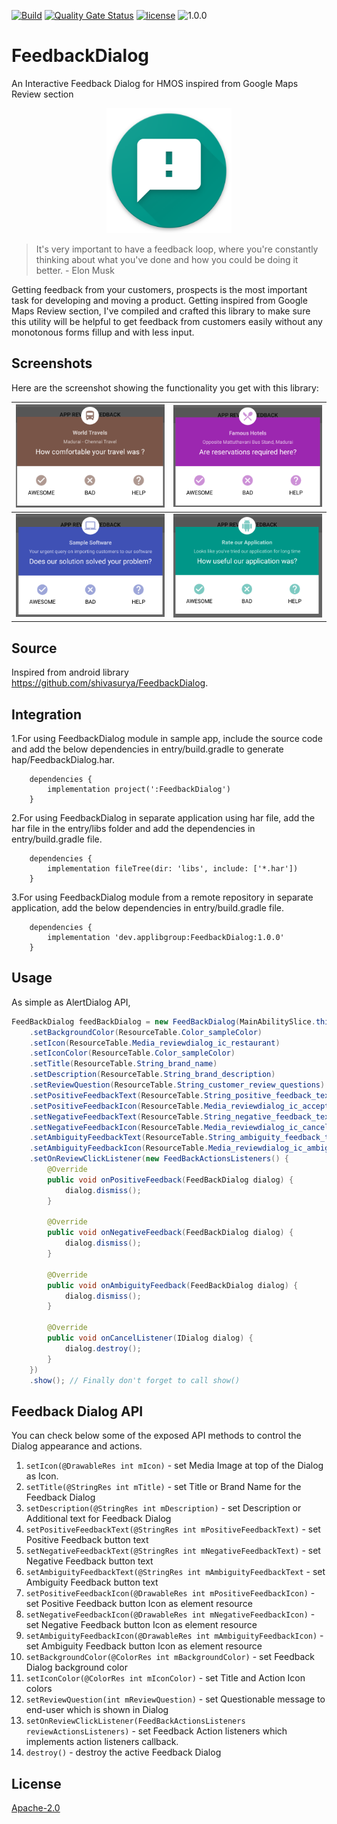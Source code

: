 [![Build](https://github.com/applibgroup/FeedbackDialog/actions/workflows/main.yml/badge.svg)](https://github.com/applibgroup/FeedbackDialog/actions/workflows/main.yml)
[![Quality Gate Status](https://sonarcloud.io/api/project_badges/measure?project=applibgroup_FeedbackDialog&metric=alert_status)](https://sonarcloud.io/project/configuration?id=applibgroup_FeedbackDialog)
[![license](https://img.shields.io/github/license/applibgroup/FeedbackDialog?color=blue)](LICENSE)
![1.0.0](https://img.shields.io/badge/version-1.0.0-blue.svg)

# FeedbackDialog

An Interactive Feedback Dialog for HMOS inspired from Google Maps Review section

<p align="center">
<img src="/screenshots/logo.png?raw=true" width="200" >
</p>

> It's very important to have a feedback loop, where you're constantly thinking about what you've done and how you could be doing it better. - Elon Musk

Getting feedback from your customers, prospects is the most important task for developing and moving a product. Getting inspired from Google Maps Review section, I've compiled and crafted this library to make sure this utility will be helpful to get feedback from customers easily without any monotonous forms fillup and with less input.

## Screenshots

Here are the screenshot showing the functionality you get with this library:

|<img src="/screenshots/screenshot1.png?raw=true" width="400" >| <img src="/screenshots/screenshot2.png?raw=true" width="400" > 
|--|--|
| <img src="/screenshots/screenshot3.png?raw=true" width="400" >| <img src="/screenshots/screenshot4.png?raw=true" width="400" >|

## Source

Inspired from android library <https://github.com/shivasurya/FeedbackDialog>.

## Integration

1.For using FeedbackDialog module in sample app, include the source code and add the below dependencies in entry/build.gradle to generate hap/FeedbackDialog.har.

```
    dependencies {
        implementation project(':FeedbackDialog')
    }
```

2.For using FeedbackDialog in separate application using har file, add the har file in the entry/libs folder and add the dependencies in entry/build.gradle file.

```
    dependencies {
        implementation fileTree(dir: 'libs', include: ['*.har'])     
    }
```

3.For using FeedbackDialog module from a remote repository in separate application, add the below dependencies in entry/build.gradle file.

```
    dependencies {
        implementation 'dev.applibgroup:FeedbackDialog:1.0.0'
    }
```

## Usage

As simple as AlertDialog API,
```java
FeedBackDialog feedBackDialog = new FeedBackDialog(MainAbilitySlice.this)
    .setBackgroundColor(ResourceTable.Color_sampleColor)
    .setIcon(ResourceTable.Media_reviewdialog_ic_restaurant)
    .setIconColor(ResourceTable.Color_sampleColor)
    .setTitle(ResourceTable.String_brand_name)
    .setDescription(ResourceTable.String_brand_description)
    .setReviewQuestion(ResourceTable.String_customer_review_questions)
    .setPositiveFeedbackText(ResourceTable.String_positive_feedback_text)
    .setPositiveFeedbackIcon(ResourceTable.Media_reviewdialog_ic_accept_action)
    .setNegativeFeedbackText(ResourceTable.String_negative_feedback_text)
    .setNegativeFeedbackIcon(ResourceTable.Media_reviewdialog_ic_cancel_action)
    .setAmbiguityFeedbackText(ResourceTable.String_ambiguity_feedback_text)
    .setAmbiguityFeedbackIcon(ResourceTable.Media_reviewdialog_ic_ambiguity_action)
    .setOnReviewClickListener(new FeedBackActionsListeners() {
        @Override
        public void onPositiveFeedback(FeedBackDialog dialog) {
            dialog.dismiss();
        }

        @Override
        public void onNegativeFeedback(FeedBackDialog dialog) {
            dialog.dismiss();
        }

        @Override
        public void onAmbiguityFeedback(FeedBackDialog dialog) {
            dialog.dismiss();
        }

        @Override
        public void onCancelListener(IDialog dialog) {
            dialog.destroy();
        }
    })
    .show(); // Finally don't forget to call show()                
``` 

## Feedback Dialog API   

You can check below some of the exposed API methods to control the Dialog appearance and actions.                

1. ```setIcon(@DrawableRes int mIcon)``` - set Media Image at top of the Dialog as Icon. <br />
2. ```setTitle(@StringRes int mTitle)``` -  set Title or Brand Name for the Feedback Dialog
3. ```setDescription(@StringRes int mDescription)``` - set Description or Additional text for Feedback Dialog
4. ```setPositiveFeedbackText(@StringRes int mPositiveFeedbackText)``` - set Positive Feedback button text
5. ```setNegativeFeedbackText(@StringRes int mNegativeFeedbackText)``` - set Negative Feedback button text
6. ```setAmbiguityFeedbackText(@StringRes int mAmbiguityFeedbackText``` - set Ambiguity Feedback button text
7. ```setPositiveFeedbackIcon(@DrawableRes int mPositiveFeedbackIcon)``` - set Positive Feedback button Icon as element resource
8. ```setNegativeFeedbackIcon(@DrawableRes int mNegativeFeedbackIcon)``` - set Negative Feedback button Icon as element resource
9. ```setAmbiguityFeedbackIcon(@DrawableRes int mAmbiguityFeedbackIcon)``` - set Ambiguity Feedback button Icon as element resource
10. ```setBackgroundColor(@ColorRes int mBackgroundColor)``` - set Feedback Dialog background color
11. ```setIconColor(@ColorRes int mIconColor)``` - set Title and Action Icon colors
12. ```setReviewQuestion(int mReviewQuestion)``` - set Questionable message to end-user which is shown in Dialog
13. ```setOnReviewClickListener(FeedBackActionsListeners reviewActionsListeners)``` - set Feedback Action listeners which implements action listeners callback.
14. ```destroy()``` - destroy the active Feedback Dialog
    
## License
[Apache-2.0](https://github.com/applibgroup/FeedbackDialog/blob/master/LICENSE)